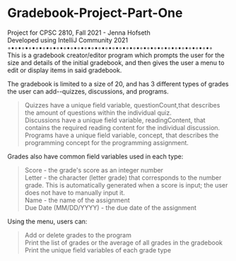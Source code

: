 # Gradebook-Project-Part-One
Project for CPSC 2810, Fall 2021 - Jenna Hofseth <br />
Developed using IntelliJ Community 2021 <br />
◦•◦•◦•◦•◦•◦•◦•◦•◦•◦•◦•◦•◦•◦•◦•◦•◦•◦•◦•◦•◦•◦•◦•◦•◦•◦•◦•◦•◦•◦ <br />
This is a gradebook creator/editor program which prompts the user for the size and details of the initial gradebook, and then gives the user a menu to edit or display items in said gradebook. <br />

The gradebook is limited to a size of 20, and has 3 different types of grades the user can add--quizzes, discussions, and programs. <br />
> Quizzes have a unique field variable, questionCount,that describes the amount of questions within the individual quiz. <br />
> Discussions have a unique field variable, readingContent, that contains the required reading content for the individual discussion. <br />
> Programs have a unique field variable, concept, that describes the programming concept for the programming assignment. <br />

Grades also have common field variables used in each type: <br />
> Score - the grade's score as an integer number <br />
> Letter - the character (letter grade) that corresponds to the number grade. This is automatically generated when a score is input; the user does not have to manually input it. <br />
> Name - the name of the assignment <br />
> Due Date (MM/DD/YYYY) - the due date of the assignment <br />

Using the menu, users can: <br />
> Add or delete grades to the program <br />
> Print the list of grades or the average of all grades in the gradebook <br />
> Print the unique field variables of each grade type <br />
